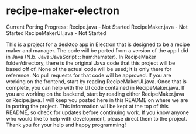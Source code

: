 # recipe-maker-electron
Current Porting Progress:
Recipe.java - Not Started
RecipeMaker.java - Not Started
RecipeMakerUI.java - Not Started

This is a project for a desktop app in Electron that is designed to be a recipe maker and manager.
The code will be ported from a version of the app I did in Java (N.b. Java:JavaScript :: ham:hamster).
In RecipeMaker folder/directory, there is the original Java code that this project will be based off of.
None of the actual code will be used; it is only there for reference. No pull requests for that code will be approved.
If you are working on the frontend, start by reading RecipeMakerUI.java. Once that is complete, you can help with the UI code contained in RecipeMaker.java.
If you are working on the backend, start by reading either RecipeMaker.java or Recipe.java.
I will keep you posted here in this README on where we are in porting the project.
This information will be kept at the top of this README, so check for updates before continuing work.
If you know anyone who would like to help with development, please direct them to the project.
Thank you for your help and happy programming!

